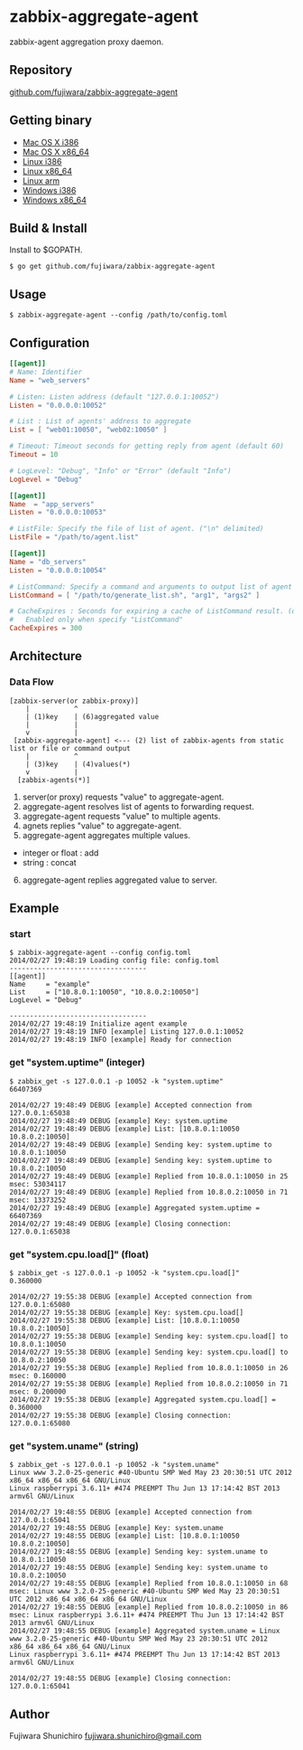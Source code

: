 # zabbix-aggregate-agent

zabbix-agent aggregation proxy daemon.

## Repository

[github.com/fujiwara/zabbix-aggregate-agent](https://github.com/fujiwara/zabbix-aggregate-agent)

## Getting binary

 * [Mac OS X i386](http://fujiwara.github.io/bin/darwin-386/zabbix-aggregate-agent)
 * [Mac OS X x86_64](http://fujiwara.github.io/bin/darwin-amd64/zabbix-aggregate-agent)
 * [Linux i386](http://fujiwara.github.io/bin/linux-386/zabbix-aggregate-agent)
 * [Linux x86_64](http://fujiwara.github.io/bin/linux-amd64/zabbix-aggregate-agent)
 * [Linux arm](http://fujiwara.github.io/bin/linux-arm/zabbix-aggregate-agent)
 * [Windows i386](http://fujiwara.github.io/bin/windows-386/zabbix-aggregate-agent)
 * [Windows x86_64](http://fujiwara.github.io/bin/windows-amd64/zabbix-aggregate-agent)

## Build & Install

Install to $GOPATH.

    $ go get github.com/fujiwara/zabbix-aggregate-agent

## Usage

    $ zabbix-aggregate-agent --config /path/to/config.toml

## Configuration

```toml
[[agent]]
# Name: Identifier
Name = "web_servers"

# Listen: Listen address (default "127.0.0.1:10052")
Listen = "0.0.0.0:10052"

# List : List of agents' address to aggregate
List = [ "web01:10050", "web02:10050" ]

# Timeout: Timeout seconds for getting reply from agent (default 60)
Timeout = 10

# LogLevel: "Debug", "Info" or "Error" (default "Info")
LogLevel = "Debug"

[[agent]]
Name  = "app_servers"
Listen = "0.0.0.0:10053"

# ListFile: Specify the file of list of agent. ("\n" delimited)
ListFile = "/path/to/agent.list"

[[agent]]
Name = "db_servers"
Listen = "0.0.0.0:10054"

# ListCommand: Specify a command and arguments to output list of agent address. ("\n" delimited)
ListCommand = [ "/path/to/generate_list.sh", "arg1", "args2" ]

# CacheExpires : Seconds for expiring a cache of ListCommand result. (default 0 == no cache)
#   Enabled only when specify "ListCommand"
CacheExpires = 300
```

## Architecture

### Data Flow

```
[zabbix-server(or zabbix-proxy)]
    |           ^
    | (1)key    | (6)aggregated value
    |           |
    v           |
 [zabbix-aggregate-agent] <--- (2) list of zabbix-agents from static list or file or command output
    |           ^
    | (3)key    | (4)values(*)
    v           |
  [zabbix-agents(*)]
```

1. server(or proxy) requests "value" to aggregate-agent.
2. aggregate-agent resolves list of agents to forwarding request.
3. aggregate-agent requests "value" to multiple agents.
4. agnets replies "value" to aggregate-agent.
5. aggregate-agent aggregates multiple values.
  * integer or float : add
  * string : concat
6. aggregate-agent replies aggregated value to server.


## Example

### start

```
$ zabbix-aggregate-agent --config config.toml
2014/02/27 19:48:19 Loading config file: config.toml
----------------------------------
[[agent]]
Name     = "example"
List     = ["10.8.0.1:10050", "10.8.0.2:10050"]
LogLevel = "Debug"

----------------------------------
2014/02/27 19:48:19 Initialize agent example
2014/02/27 19:48:19 INFO [example] Listing 127.0.0.1:10052
2014/02/27 19:48:19 INFO [example] Ready for connection
```

### get "system.uptime" (integer)

```
$ zabbix_get -s 127.0.0.1 -p 10052 -k "system.uptime"
66407369

2014/02/27 19:48:49 DEBUG [example] Accepted connection from 127.0.0.1:65038
2014/02/27 19:48:49 DEBUG [example] Key: system.uptime
2014/02/27 19:48:49 DEBUG [example] List: [10.8.0.1:10050 10.8.0.2:10050]
2014/02/27 19:48:49 DEBUG [example] Sending key: system.uptime to 10.8.0.1:10050
2014/02/27 19:48:49 DEBUG [example] Sending key: system.uptime to 10.8.0.2:10050
2014/02/27 19:48:49 DEBUG [example] Replied from 10.8.0.1:10050 in 25 msec: 53034117
2014/02/27 19:48:49 DEBUG [example] Replied from 10.8.0.2:10050 in 71 msec: 13373252
2014/02/27 19:48:49 DEBUG [example] Aggregated system.uptime = 66407369
2014/02/27 19:48:49 DEBUG [example] Closing connection: 127.0.0.1:65038
```

### get "system.cpu.load[]" (float)

```
$ zabbix_get -s 127.0.0.1 -p 10052 -k "system.cpu.load[]"
0.360000

2014/02/27 19:55:38 DEBUG [example] Accepted connection from 127.0.0.1:65080
2014/02/27 19:55:38 DEBUG [example] Key: system.cpu.load[]
2014/02/27 19:55:38 DEBUG [example] List: [10.8.0.1:10050 10.8.0.2:10050]
2014/02/27 19:55:38 DEBUG [example] Sending key: system.cpu.load[] to 10.8.0.1:10050
2014/02/27 19:55:38 DEBUG [example] Sending key: system.cpu.load[] to 10.8.0.2:10050
2014/02/27 19:55:38 DEBUG [example] Replied from 10.8.0.1:10050 in 26 msec: 0.160000
2014/02/27 19:55:38 DEBUG [example] Replied from 10.8.0.2:10050 in 71 msec: 0.200000
2014/02/27 19:55:38 DEBUG [example] Aggregated system.cpu.load[] = 0.360000
2014/02/27 19:55:38 DEBUG [example] Closing connection: 127.0.0.1:65080
```

### get "system.uname" (string)

```
$ zabbix_get -s 127.0.0.1 -p 10052 -k "system.uname"
Linux www 3.2.0-25-generic #40-Ubuntu SMP Wed May 23 20:30:51 UTC 2012 x86_64 x86_64 x86_64 GNU/Linux
Linux raspberrypi 3.6.11+ #474 PREEMPT Thu Jun 13 17:14:42 BST 2013 armv6l GNU/Linux

2014/02/27 19:48:55 DEBUG [example] Accepted connection from 127.0.0.1:65041
2014/02/27 19:48:55 DEBUG [example] Key: system.uname
2014/02/27 19:48:55 DEBUG [example] List: [10.8.0.1:10050 10.8.0.2:10050]
2014/02/27 19:48:55 DEBUG [example] Sending key: system.uname to 10.8.0.1:10050
2014/02/27 19:48:55 DEBUG [example] Sending key: system.uname to 10.8.0.2:10050
2014/02/27 19:48:55 DEBUG [example] Replied from 10.8.0.1:10050 in 68 msec: Linux www 3.2.0-25-generic #40-Ubuntu SMP Wed May 23 20:30:51 UTC 2012 x86_64 x86_64 x86_64 GNU/Linux
2014/02/27 19:48:55 DEBUG [example] Replied from 10.8.0.2:10050 in 86 msec: Linux raspberrypi 3.6.11+ #474 PREEMPT Thu Jun 13 17:14:42 BST 2013 armv6l GNU/Linux
2014/02/27 19:48:55 DEBUG [example] Aggregated system.uname = Linux www 3.2.0-25-generic #40-Ubuntu SMP Wed May 23 20:30:51 UTC 2012 x86_64 x86_64 x86_64 GNU/Linux
Linux raspberrypi 3.6.11+ #474 PREEMPT Thu Jun 13 17:14:42 BST 2013 armv6l GNU/Linux

2014/02/27 19:48:55 DEBUG [example] Closing connection: 127.0.0.1:65041
```

## Author

Fujiwara Shunichiro <fujiwara.shunichiro@gmail.com>
